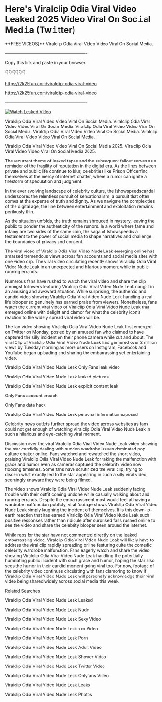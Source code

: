 # Here's Viralclip Odia Viral Video Leaked 2025 Video Viral On Soc𝚒al Med𝚒a (Tw𝚒tter)

++FREE VIDEOS]** Viralclip Odia Viral Video Video Viral On Social Media.

———————————————————-

Copy this link and paste in your browser.

👇👇👇👇👇👇

https://2k25fun.com/viralclip-odia-viral-video

https://2k25fun.com/viralclip-odia-viral-video

———————————————————-

[![Watch Leaked Video](https://miro.medium.com/v2/resize:fit:828/format:webp/1*cilzJN44JGOrTw9NJCrNHA.gif "Watch Leaked Video")](https://2k25fun.com/viralclip-odia-viral-video)

Viralclip Odia Viral Video Video Viral On Social Media. Viralclip Odia Viral Video Video Viral On Social Media. Viralclip Odia Viral Video Video Viral On Social Media. Viralclip Odia Viral Video Video Viral On Social Media. Viralclip Odia Viral Video Video Viral On Social Media.

Viralclip Odia Viral Video Video Viral On Social Media 2025. Viralclip Odia Viral Video Video Viral On Social Media 2025.

The recurrent theme of leaked tapes and the subsequent fallout serves as a reminder of the fragility of reputation in the digital era. As the lines between private and public life continue to blur, celebrities like Prison Officerfind themselves at the mercy of internet chatter, where a rumor can ignite a firestorm of speculation and judgment.

In the ever evolving landscape of celebrity culture, the Ishowspeedscandal underscores the relentless pursuit of sensationalism, a pursuit that often comes at the expense of truth and dignity. As we navigate the complexities of the digital age, the line between entertainment and exploitation remains perilously thin.

As the situation unfolds, the truth remains shrouded in mystery, leaving the public to ponder the authenticity of the rumors. In a world where fame and infamy are two sides of the same coin, the saga of Ishowspeedis a testament to the power of social media to shape narratives and challenge the boundaries of privacy and consent.

The viral video of Viralclip Odia Viral Video Nude Leak emerging online has amassed tremendous views across fan accounts and social media sites with one video clip. The viral video circulating recently shows Viralclip Odia Viral Video Nude Leak in an unexpected and hilarious moment while in public running errands.

Numerous fans have rushed to watch the viral video and share the clip amongst followers featuring Viralclip Odia Viral Video Nude Leak caught in an amusing and awkward situation. While surprising, the authentic and candid video showing Viralclip Odia Viral Video Nude Leak handling a real life blooper so genuinely has earned praise from viewers. Nonetheless, fans watch the current viral video of Viralclip Odia Viral Video Nude Leak that emerged online with delight and clamor for what the celebrity icon’s reaction to the widely spread viral video will be.

The fan video showing Viralclip Odia Viral Video Nude Leak first emerged on Twitter on Monday, posted by an amused fan who claimed to have captured the silly incident on their phone camera while out and about. The viral Clip of Viralclip Odia Viral Video Nude Leak had garnered over 2 million views by Tuesday morning as more users on Instagram, Facebook and YouTube began uploading and sharing the embarrassing yet entertaining video.

Viralclip Odia Viral Video Nude Leak Only Fans leak video

Viralclip Odia Viral Video Nude Leak leaked pictures

Viralclip Odia Viral Video Nude Leak explicit content leak

Only Fans account breach

Only Fans data hack

Viralclip Odia Viral Video Nude Leak personal information exposed

Celebrity news outlets further spread the video across websites as fans could not get enough of watching Viralclip Odia Viral Video Nude Leak in such a hilarious and eye-catching viral moment.

Discussion over the viral Viralclip Odia Viral Video Nude Leak video showing the star candidly dealing with sudden wardrobe issues dominated pop culture chatter online. Fans watched and rewatched the short video, praising Viralclip Odia Viral Video Nude Leak for taking the malfunction with grace and humor even as cameras captured the celebrity video now flooding timelines. Some fans have scrutinized the viral clip, trying to discern what exactly led to the star appearing in such a silly viral video, seemingly unaware they were being filmed.

The video shows Viralclip Odia Viral Video Nude Leak suddenly facing trouble with their outfit coming undone while casually walking about and running errands. Despite the embarrassment most would feel at having a wardrobe malfunction publicly, viral footage shows Viralclip Odia Viral Video Nude Leak simply laughing the incident off themselves. It is this down-to-earth reaction that has earned Viralclip Odia Viral Video Nude Leak such positive responses rather than ridicule after surprised fans rushed online to see the video and share the celebrity blooper seen around the internet.

While reps for the star have not commented directly on the leaked embarrassing video, Viralclip Odia Viral Video Nude Leak will likely have to address the viral clip rapidly spreading online featuring quite the comedic celebrity wardrobe malfunction. Fans eagerly watch and share the video showing Viralclip Odia Viral Video Nude Leak handling the potentially humiliating public incident with such grace and humor, hoping the star also sees the humor in their candid moment going viral too. For now, footage of the celebrity video continues circulating with fans clamoring to know if Viralclip Odia Viral Video Nude Leak will personally acknowledge their viral video being shared widely across social media this week.

Related Searches

Viralclip Odia Viral Video Nude Leak Leaked

Viralclip Odia Viral Video Nude Leak Nude

Viralclip Odia Viral Video Nude Leak Sexy Video

Viralclip Odia Viral Video Nude Leak xxx Video

Viralclip Odia Viral Video Nude Leak Porn

Viralclip Odia Viral Video Nude Leak Adult Video

Viralclip Odia Viral Video Nude Leak Shower Video

Viralclip Odia Viral Video Nude Leak Twitter Video

Viralclip Odia Viral Video Nude Leak Onlyfans Video

Viralclip Odia Viral Video Nude Leak Leaks

Viralclip Odia Viral Video Nude Leak Photos